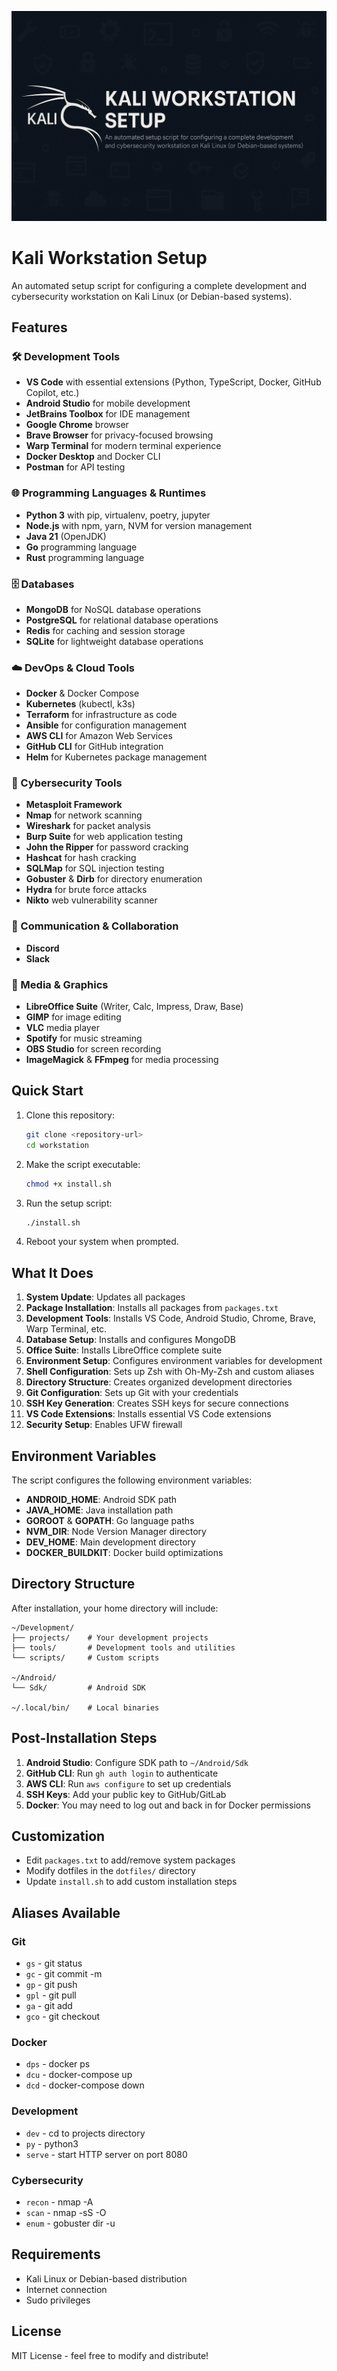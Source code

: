 
![Kali Workstation Setup Banner](kalisetup.png)
# Kali Workstation Setup

An automated setup script for configuring a complete development and cybersecurity workstation on Kali Linux (or Debian-based systems).

## Features

### 🛠️ Development Tools

- **VS Code** with essential extensions (Python, TypeScript, Docker, GitHub Copilot, etc.)
- **Android Studio** for mobile development
- **JetBrains Toolbox** for IDE management
- **Google Chrome** browser
- **Brave Browser** for privacy-focused browsing
- **Warp Terminal** for modern terminal experience
- **Docker Desktop** and Docker CLI
- **Postman** for API testing

### 🌐 Programming Languages & Runtimes

- **Python 3** with pip, virtualenv, poetry, jupyter
- **Node.js** with npm, yarn, NVM for version management
- **Java 21** (OpenJDK)
- **Go** programming language
- **Rust** programming language

### 🗄️ Databases

- **MongoDB** for NoSQL database operations
- **PostgreSQL** for relational database operations
- **Redis** for caching and session storage
- **SQLite** for lightweight database operations

### ☁️ DevOps & Cloud Tools

- **Docker** & Docker Compose
- **Kubernetes** (kubectl, k3s)
- **Terraform** for infrastructure as code
- **Ansible** for configuration management
- **AWS CLI** for Amazon Web Services
- **GitHub CLI** for GitHub integration
- **Helm** for Kubernetes package management

### 🔐 Cybersecurity Tools

- **Metasploit Framework**
- **Nmap** for network scanning
- **Wireshark** for packet analysis
- **Burp Suite** for web application testing
- **John the Ripper** for password cracking
- **Hashcat** for hash cracking
- **SQLMap** for SQL injection testing
- **Gobuster** & **Dirb** for directory enumeration
- **Hydra** for brute force attacks
- **Nikto** web vulnerability scanner

### 📱 Communication & Collaboration

- **Discord**
- **Slack**

### 🎨 Media & Graphics

- **LibreOffice Suite** (Writer, Calc, Impress, Draw, Base)
- **GIMP** for image editing
- **VLC** media player
- **Spotify** for music streaming
- **OBS Studio** for screen recording
- **ImageMagick** & **FFmpeg** for media processing

## Quick Start

1. Clone this repository:

   ```bash
   git clone <repository-url>
   cd workstation
   ```

2. Make the script executable:

   ```bash
   chmod +x install.sh
   ```

3. Run the setup script:

   ```bash
   ./install.sh
   ```

4. Reboot your system when prompted.

## What It Does

1. **System Update**: Updates all packages
2. **Package Installation**: Installs all packages from `packages.txt`
3. **Development Tools**: Installs VS Code, Android Studio, Chrome, Brave, Warp Terminal, etc.
4. **Database Setup**: Installs and configures MongoDB
5. **Office Suite**: Installs LibreOffice complete suite
6. **Environment Setup**: Configures environment variables for development
7. **Shell Configuration**: Sets up Zsh with Oh-My-Zsh and custom aliases
8. **Directory Structure**: Creates organized development directories
9. **Git Configuration**: Sets up Git with your credentials
10. **SSH Key Generation**: Creates SSH keys for secure connections
11. **VS Code Extensions**: Installs essential VS Code extensions
12. **Security Setup**: Enables UFW firewall

## Environment Variables

The script configures the following environment variables:

- **ANDROID_HOME**: Android SDK path
- **JAVA_HOME**: Java installation path
- **GOROOT** & **GOPATH**: Go language paths
- **NVM_DIR**: Node Version Manager directory
- **DEV_HOME**: Main development directory
- **DOCKER_BUILDKIT**: Docker build optimizations

## Directory Structure

After installation, your home directory will include:

```
~/Development/
├── projects/    # Your development projects
├── tools/       # Development tools and utilities
└── scripts/     # Custom scripts

~/Android/
└── Sdk/         # Android SDK

~/.local/bin/    # Local binaries
```

## Post-Installation Steps

1. **Android Studio**: Configure SDK path to `~/Android/Sdk`
2. **GitHub CLI**: Run `gh auth login` to authenticate
3. **AWS CLI**: Run `aws configure` to set up credentials
4. **SSH Keys**: Add your public key to GitHub/GitLab
5. **Docker**: You may need to log out and back in for Docker permissions

## Customization

- Edit `packages.txt` to add/remove system packages
- Modify dotfiles in the `dotfiles/` directory
- Update `install.sh` to add custom installation steps

## Aliases Available

### Git

- `gs` - git status
- `gc` - git commit -m
- `gp` - git push
- `gpl` - git pull
- `ga` - git add
- `gco` - git checkout

### Docker

- `dps` - docker ps
- `dcu` - docker-compose up
- `dcd` - docker-compose down

### Development

- `dev` - cd to projects directory
- `py` - python3
- `serve` - start HTTP server on port 8080

### Cybersecurity

- `recon` - nmap -A
- `scan` - nmap -sS -O
- `enum` - gobuster dir -u

## Requirements

- Kali Linux or Debian-based distribution
- Internet connection
- Sudo privileges

## License

MIT License - feel free to modify and distribute!
